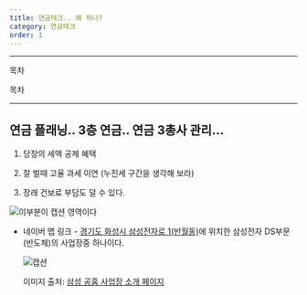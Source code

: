 ```yaml
---
title: 연금테크.. 왜 하나?
category: 연금테크
order: 1
---
```


----------

목차

목차

----------

## 연금 플래닝.. 3층 연금.. 연금 3총사 관리...

  
    
1. 당장의 세액 공제 혜택

  

2. 잘 벌때 고율 과세 이연 (누진세 구간을 생각해 보라)

  

2. 장래 건보료 부담도 덜 수 있다.



![이부분이 캡션 영역이다](https://dimg.donga.com/wps/NEWS/IMAGE/2023/07/23/120373746.2.jpg)






-   네이버 맵 링크 - [경기도 화성시 삼성전자로 1(반월동)](https://naver.me/FXZkeF6D)에 위치한 삼성전자 DS부문(반도체)의 사업장중 하나이다.
    
    ![캡션](https://images.samsung.com/is/image/samsung/p5/sec/aboutsamsung/2019/company/divisions/1126/samsung-sec-hwasung-office.jpg?$ORIGIN_JPG$)
    
    이미지 출처: [삼성 공홈 사업장 소개 페이지](https://www.samsung.com/sec/aboutsamsung/company/divisions/)



<!--stackedit_data:
eyJoaXN0b3J5IjpbMTczODQ1MjY2Nyw4NDg3MjkxODYsLTIxMT
gyMjI3ODYsLTc2OTYzNzg5NCwyMTA3MTQ4MjkxLDEwNDU2NDgx
NDhdfQ==
-->